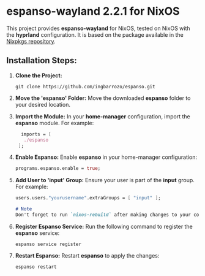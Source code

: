 # espanso-wayland 2.2.1 for NixOS

This project provides **espanso-wayland** for NixOS, tested on NixOS with the **hyprland** configuration. It is based on the package available in the [Nixpkgs repository](https://github.com/NixOS/nixpkgs/tree/nixos-unstable/pkgs/applications/office/espanso).

## Installation Steps:

1. **Clone the Project:**
   ```
   git clone https://github.com/ingbarrozo/espanso.git
   ```

2. **Move the 'espanso' Folder:**
   Move the downloaded **espanso** folder to your desired location.

3. **Import the Module:**
   In your **home-manager** configuration, import the **espanso** module. For example:
   ```nix
     imports = [
      ./espanso
    ];
   ```

4. **Enable Espanso:**
   Enable **espanso** in your home-manager configuration:
   ```nix
   programs.espanso.enable = true;
   ```

5. **Add User to 'input' Group:**
   Ensure your user is part of the **input** group. For example:
   ```nix
   users.users."yourusername".extraGroups = [ "input" ];
   ```

   ```markdown
   # Note
   Don't forget to run `nixos-rebuild` after making changes to your configuration.
   ```

6. **Register Espanso Service:**
   Run the following command to register the **espanso** service:
   ```
   espanso service register
   ```

7. **Restart Espanso:**
   Restart **espanso** to apply the changes:
   ```
   espanso restart
   ```
